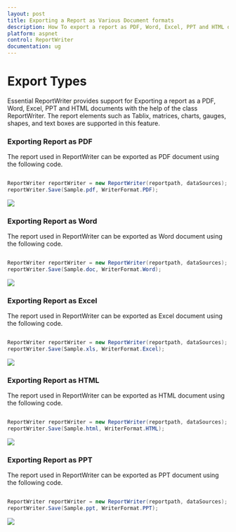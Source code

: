 ```yaml
---
layout: post
title: Exporting a Report as Various Document formats
description: How To export a report as PDF, Word, Excel, PPT and HTML documents?
platform: aspnet
control: ReportWriter
documentation: ug
---
```


# Export Types

Essential ReportWriter provides support for Exporting a report as a PDF, Word, Excel, PPT and HTML documents with the help of the class ReportWriter. The report elements such as Tablix, matrices, charts, gauges, shapes, and text boxes are supported in this feature. 

### Exporting Report as PDF

The report used in ReportWriter can be exported as PDF document using the following code.

~~~csharp

ReportWriter reportWriter = new ReportWriter(reportpath, dataSources);
reportWriter.Save(Sample.pdf, WriterFormat.PDF);

~~~

![](ASP_Images/RDLExportPdf.png) 

### Exporting Report as Word

The report used in ReportWriter can be exported as Word document using the following code.

~~~csharp

ReportWriter reportWriter = new ReportWriter(reportpath, dataSources);
reportWriter.Save(Sample.doc, WriterFormat.Word);

~~~

![](ASP_Images/RDLExportWord.png) 

### Exporting Report as Excel

The report used in ReportWriter can be exported as Excel document using the following code.

~~~csharp

ReportWriter reportWriter = new ReportWriter(reportpath, dataSources);
reportWriter.Save(Sample.xls, WriterFormat.Excel);

~~~

![](ASP_Images/RDLExportExcel.png) 

### Exporting Report as HTML

The report used in ReportWriter can be exported as HTML document using the following code.

~~~csharp

ReportWriter reportWriter = new ReportWriter(reportpath, dataSources);
reportWriter.Save(Sample.html, WriterFormat.HTML);

~~~

![](ASP_Images/RDLExportHtml.png) 

### Exporting Report as PPT

The report used in ReportWriter can be exported as PPT document using the following code.

~~~csharp

ReportWriter reportWriter = new ReportWriter(reportpath, dataSources);
reportWriter.Save(Sample.ppt, WriterFormat.PPT);

~~~

![](ASP_Images/RDLExportPPT.png) 